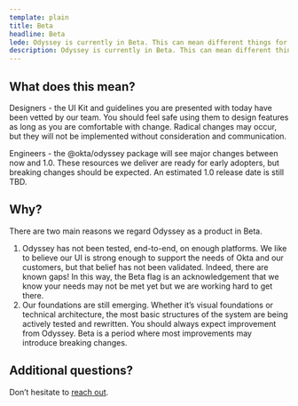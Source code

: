 ```yaml
---
template: plain
title: Beta
headline: Beta
lede: Odyssey is currently in Beta. This can mean different things for different teams, so we’d like to offer some clarity of what it means for the Odyssey Design System.
description: Odyssey is currently in Beta. This can mean different things for different teams, so we’d like to offer some clarity of what it means for the Odyssey Design System.
---
```


## What does this mean?

<Description>

Designers - the UI Kit and guidelines you are presented with today have been vetted by our team. You should feel safe using them to design features as long as you are comfortable with change. Radical changes may occur, but they will not be implemented without consideration and communication.

Engineers - the @okta/odyssey package will see major changes between now and 1.0. These resources we deliver are ready for early adopters, but breaking changes should be expected. An estimated 1.0 release date is still TBD.

</Description>

## Why?

<Description>

There are two main reasons we regard Odyssey as a product in Beta.
1. Odyssey has not been tested, end-to-end, on enough platforms. We like to believe our UI is strong enough to support the needs of Okta and our customers, but that belief has not been validated. Indeed, there are known gaps! In this way, the Beta flag is an acknowledgement that we know your needs may not be met yet but we are working hard to get there.
2. Our foundations are still emerging. Whether it’s visual foundations or technical architecture, the most basic structures of the system are being actively tested and rewritten. You should always expect improvement from Odyssey. Beta is a period where most improvements may introduce breaking changes.

</Description>

## Additional questions?

<Description>

Don’t hesitate to [reach out](/help).

</Description>
